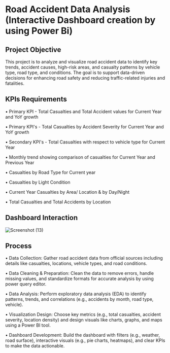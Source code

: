# Road Accident Data Analysis (Interactive Dashboard creation by using Power Bi)
## Project Objective
This project is to analyze and visualize road accident data to identify key trends, accident causes, high-risk areas, and casualty patterns by vehicle type, road type, and conditions. The goal is to support data-driven decisions for enhancing road safety and reducing traffic-related injuries and fatalities.

## KPIs Requirements
•	Primary KPI - Total Casualties and Total Accident values for Current Year and YoY growth

•	Primary KPI's - Total Casualties by Accident Severity for Current Year and YoY growth

•	Secondary KPI's - Total Casualties with respect to vehicle type for Current Year

•	Monthly trend showing comparison of casualties for Current Year and Previous Year

•	Casualties by Road Type for Current year 

•	Casualties by Light Condition

•	Current Year Casualties by Area/ Location & by Day/Night

•	Total Casualties and Total Accidents by Location

## Dashboard Interaction

![Screenshot (13)](https://github.com/user-attachments/assets/faac1217-d917-4a42-9eac-3edf646acb4d)

## Process
•  Data Collection: Gather road accident data from official sources including details like casualties, locations, vehicle types, and road conditions.

•  Data Cleaning & Preparation: Clean the data to remove errors, handle missing values, and standardize formats for accurate analysis by using power query editor.

•  Data Analysis: Perform exploratory data analysis (EDA) to identify patterns, trends, and correlations (e.g., accidents by month, road type, vehicle).

•  Visualization Design: Choose key metrics (e.g., total casualties, accident severity, location density) and design visuals like charts, graphs, and maps using a Power BI tool.

•  Dashboard Development: Build the dashboard with filters (e.g., weather, road surface), interactive visuals (e.g., pie charts, heatmaps), and clear KPIs to make the data actionable.




